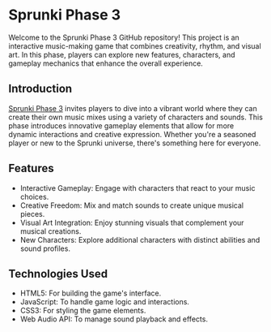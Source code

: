 # Sprunki Phase 3
Welcome to the Sprunki Phase 3 GitHub repository! This project is an interactive music-making game that combines creativity, rhythm, and visual art. In this phase, players can explore new features, characters, and gameplay mechanics that enhance the overall experience.
## Introduction
[Sprunki Phase 3](https://sprunkiphase3.net/) invites players to dive into a vibrant world where they can create their own music mixes using a variety of characters and sounds. This phase introduces innovative gameplay elements that allow for more dynamic interactions and creative expression. Whether you're a seasoned player or new to the Sprunki universe, there's something here for everyone.
## Features
- Interactive Gameplay: Engage with characters that react to your music choices.
- Creative Freedom: Mix and match sounds to create unique musical pieces.
- Visual Art Integration: Enjoy stunning visuals that complement your musical creations.
- New Characters: Explore additional characters with distinct abilities and sound profiles.
## Technologies Used
- HTML5: For building the game's interface.
- JavaScript: To handle game logic and interactions.
- CSS3: For styling the game elements.
- Web Audio API: To manage sound playback and effects.
